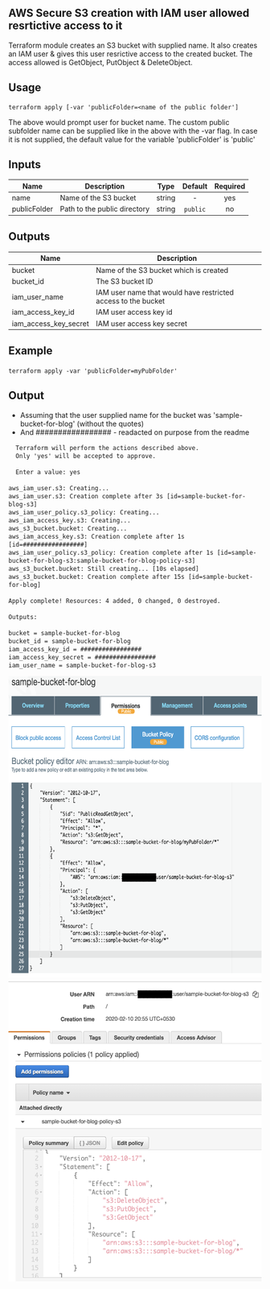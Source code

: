 ## AWS Secure S3 creation with IAM user allowed resrtictive access to it

Terraform module creates an S3 bucket with supplied name. It also creates an IAM user & gives this user resrictive access to the created bucket. The access allowed is GetObject, PutObject & DeleteObject. 

## Usage
```
terraform apply [-var 'publicFolder=<name of the public folder'] 
```
The above would prompt user for bucket name. The custom public subfolder name can be supplied like in the above with the -var flag. In case it is not supplied, the default value for the variable 'publicFolder' is 'public'

## Inputs

| Name | Description | Type | Default | Required |
|------|-------------|:----:|:-----:|:-----:|
| name | Name of the S3 bucket | string | - | yes |
| publicFolder | Path to the public directory | string | `public` | no |

## Outputs

| Name | Description |
|------|-------------|
| bucket | Name of the S3 bucket which is created |
| bucket_id |  The S3 bucket ID|
| iam_user_name | IAM user name that would have restricted access to the bucket|
| iam_access_key_id | IAM user access key id |
| iam_access_key_secret | IAM user access key secret |

## Example

```terraform apply -var 'publicFolder=myPubFolder'```

## Output
 - Assuming that the user supplied name for the bucket was 'sample-bucket-for-blog' (without the quotes)
 - And ################# - readacted on purpose from the readme

```Do you want to perform these actions?
  Terraform will perform the actions described above.
  Only 'yes' will be accepted to approve.

  Enter a value: yes

aws_iam_user.s3: Creating...
aws_iam_user.s3: Creation complete after 3s [id=sample-bucket-for-blog-s3]
aws_iam_user_policy.s3_policy: Creating...
aws_iam_access_key.s3: Creating...
aws_s3_bucket.bucket: Creating...
aws_iam_access_key.s3: Creation complete after 1s [id=#################]
aws_iam_user_policy.s3_policy: Creation complete after 1s [id=sample-bucket-for-blog-s3:sample-bucket-for-blog-policy-s3]
aws_s3_bucket.bucket: Still creating... [10s elapsed]
aws_s3_bucket.bucket: Creation complete after 15s [id=sample-bucket-for-blog]

Apply complete! Resources: 4 added, 0 changed, 0 destroyed.

Outputs:

bucket = sample-bucket-for-blog
bucket_id = sample-bucket-for-blog
iam_access_key_id = #################
iam_access_key_secret = #################
iam_user_name = sample-bucket-for-blog-s3
```

<img src="https://github.com/c0n71nu3/s3ProactiveSecure/blob/master/bucketPolicy.png" width="600" height="600">
<img src="https://github.com/c0n71nu3/s3ProactiveSecure/blob/master/iamPolicy.png" width="600" height="600">
